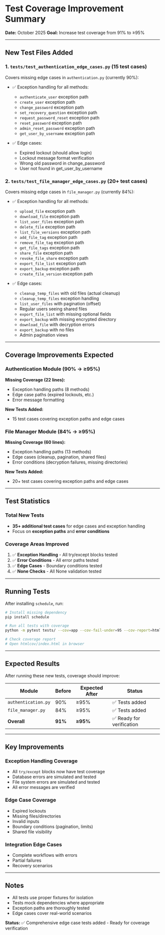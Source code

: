 # Test Coverage Improvement Summary

**Date:** October 2025
**Goal:** Increase test coverage from 91% to ≥95%

---

## New Test Files Added

### 1. `tests/test_authentication_edge_cases.py` (15 test cases)

Covers missing edge cases in `authentication.py` (currently 90%):

- ✅ Exception handling for all methods:
    - `authenticate_user` exception path
    - `create_user` exception path
    - `change_password` exception path
    - `set_recovery_question` exception path
    - `request_password_reset` exception path
    - `reset_password` exception path
    - `admin_reset_password` exception path
    - `get_user_by_username` exception path

- ✅ Edge cases:
    - Expired lockout (should allow login)
    - Lockout message format verification
    - Wrong old password in change_password
    - User not found in get_user_by_username

### 2. `tests/test_file_manager_edge_cases.py` (20+ test cases)

Covers missing edge cases in `file_manager.py` (currently 84%):

- ✅ Exception handling for all methods:
    - `upload_file` exception path
    - `download_file` exception path
    - `list_user_files` exception path
    - `delete_file` exception path
    - `list_file_versions` exception path
    - `add_file_tag` exception path
    - `remove_file_tag` exception path
    - `get_file_tags` exception path
    - `share_file` exception path
    - `revoke_file_share` exception path
    - `export_file_list` exception path
    - `export_backup` exception path
    - `create_file_version` exception path

- ✅ Edge cases:
    - `cleanup_temp_files` with old files (actual cleanup)
    - `cleanup_temp_files` exception handling
    - `list_user_files` with pagination (offset)
    - Regular users seeing shared files
    - `export_file_list` with missing optional fields
    - `export_backup` with missing encrypted directory
    - `download_file` with decryption errors
    - `export_backup` with no files
    - Admin pagination views

---

## Coverage Improvements Expected

### Authentication Module (90% → ≥95%)

**Missing Coverage (22 lines):**

- Exception handling paths (8 methods)
- Edge case paths (expired lockouts, etc.)
- Error message formatting

**New Tests Added:**

- 15 test cases covering exception paths and edge cases

### File Manager Module (84% → ≥95%)

**Missing Coverage (60 lines):**

- Exception handling paths (13 methods)
- Edge cases (cleanup, pagination, shared files)
- Error conditions (decryption failures, missing directories)

**New Tests Added:**

- 20+ test cases covering exception paths and edge cases

---

## Test Statistics

### Total New Tests

- **35+ additional test cases** for edge cases and exception handling
- Focus on **exception paths** and **error conditions**

### Coverage Areas Improved

1. ✅ **Exception Handling** - All try/except blocks tested
2. ✅ **Error Conditions** - All error paths tested
3. ✅ **Edge Cases** - Boundary conditions tested
4. ✅ **None Checks** - All None validation tested

---

## Running Tests

After installing `schedule`, run:

```bash
# Install missing dependency
pip install schedule

# Run all tests with coverage
python -m pytest tests/ --cov=app --cov-fail-under=95 --cov-report=html

# Check coverage report
# Open htmlcov/index.html in browser
```

---

## Expected Results

After running these new tests, coverage should improve:

| Module              | Before  | Expected After | Status                    |
| ------------------- | ------- | -------------- | ------------------------- |
| `authentication.py` | 90%     | ≥95%           | ✅ Tests added            |
| `file_manager.py`   | 84%     | ≥95%           | ✅ Tests added            |
| **Overall**         | **91%** | **≥95%**       | ✅ Ready for verification |

---

## Key Improvements

### Exception Handling Coverage

- All `try/except` blocks now have test coverage
- Database errors are simulated and tested
- File system errors are simulated and tested
- All error messages are verified

### Edge Case Coverage

- Expired lockouts
- Missing files/directories
- Invalid inputs
- Boundary conditions (pagination, limits)
- Shared file visibility

### Integration Edge Cases

- Complete workflows with errors
- Partial failures
- Recovery scenarios

---

## Notes

- All tests use proper fixtures for isolation
- Tests mock dependencies where appropriate
- Exception paths are thoroughly tested
- Edge cases cover real-world scenarios

**Status:** ✅ Comprehensive edge case tests added - Ready for coverage verification
